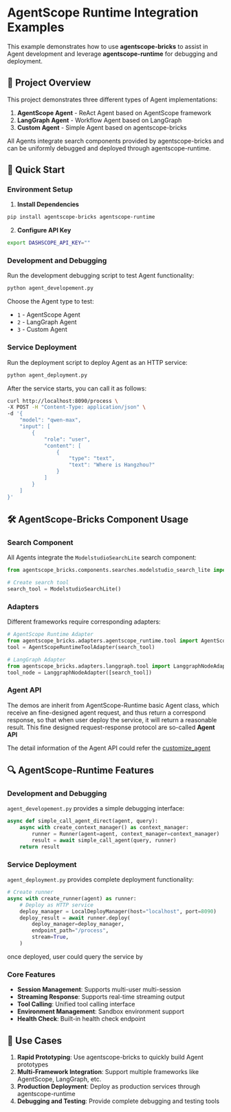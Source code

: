 # AgentScope Runtime Integration Examples

This example demonstrates how to use **agentscope-bricks** to assist in Agent development and leverage **agentscope-runtime** for debugging and deployment.

## 🎯 Project Overview

This project demonstrates three different types of Agent implementations:
1. **AgentScope Agent** - ReAct Agent based on AgentScope framework
2. **LangGraph Agent** - Workflow Agent based on LangGraph
3. **Custom Agent** - Simple Agent based on agentscope-bricks

All Agents integrate search components provided by agentscope-bricks and can be uniformly debugged and deployed through agentscope-runtime.

## 🚀 Quick Start

### Environment Setup

1. **Install Dependencies**
```bash
pip install agentscope-bricks agentscope-runtime
```

2. **Configure API Key**
```bash
export DASHSCOPE_API_KEY=""
```

### Development and Debugging

Run the development debugging script to test Agent functionality:

```bash
python agent_developement.py
```

Choose the Agent type to test:
- `1` - AgentScope Agent
- `2` - LangGraph Agent
- `3` - Custom Agent

### Service Deployment

Run the deployment script to deploy Agent as an HTTP service:

```bash
python agent_deployment.py
```

After the service starts, you can call it as follows:

```bash
curl http://localhost:8090/process \
-X POST -H "Content-Type: application/json" \
-d '{
    "model": "qwen-max",
    "input": [
        {
            "role": "user",
            "content": [
                {
                    "type": "text",
                    "text": "Where is Hangzhou?"
                }
            ]
        }
    ]
}'
```

## 🛠️ AgentScope-Bricks Component Usage

### Search Component

All Agents integrate the `ModelstudioSearchLite` search component:

```python
from agentscope_bricks.components.searches.modelstudio_search_lite import ModelstudioSearchLite

# Create search tool
search_tool = ModelstudioSearchLite()
```

### Adapters

Different frameworks require corresponding adapters:

```python
# AgentScope Runtime Adapter
from agentscope_bricks.adapters.agentscope_runtime.tool import AgentScopeRuntimeToolAdapter
tool = AgentScopeRuntimeToolAdapter(search_tool)

# LangGraph Adapter
from agentscope_bricks.adapters.langgraph.tool import LanggraphNodeAdapter
tool_node = LanggraphNodeAdapter([search_tool])
```

### Agent API

The demos are inherit from AgentScope-Runtime basic Agent class, which receive an fine-designed agent request,
and thus return a correspond response, so that when user deploy the service, it will return a reasonable result.
This fine designed  request-response protocol are so-called **Agent API**

The detail information of the Agent API could refer the [customize_agent](react_agent_with_customize_agent.py)


## 🔍 AgentScope-Runtime Features

### Development and Debugging

`agent_developement.py` provides a simple debugging interface:

```python
async def simple_call_agent_direct(agent, query):
    async with create_context_manager() as context_manager:
        runner = Runner(agent=agent, context_manager=context_manager)
        result = await simple_call_agent(query, runner)
    return result
```

### Service Deployment

`agent_deployment.py` provides complete deployment functionality:

```python
# Create runner
async with create_runner(agent) as runner:
    # Deploy as HTTP service
    deploy_manager = LocalDeployManager(host="localhost", port=8090)
    deploy_result = await runner.deploy(
        deploy_manager=deploy_manager,
        endpoint_path="/process",
        stream=True,
    )
```

once deployed, user could query the service by


### Core Features

- **Session Management**: Supports multi-user multi-session
- **Streaming Response**: Supports real-time streaming output
- **Tool Calling**: Unified tool calling interface
- **Environment Management**: Sandbox environment support
- **Health Check**: Built-in health check endpoint

## 📝 Use Cases

1. **Rapid Prototyping**: Use agentscope-bricks to quickly build Agent prototypes
2. **Multi-Framework Integration**: Support multiple frameworks like AgentScope, LangGraph, etc.
3. **Production Deployment**: Deploy as production services through agentscope-runtime
4. **Debugging and Testing**: Provide complete debugging and testing tools
